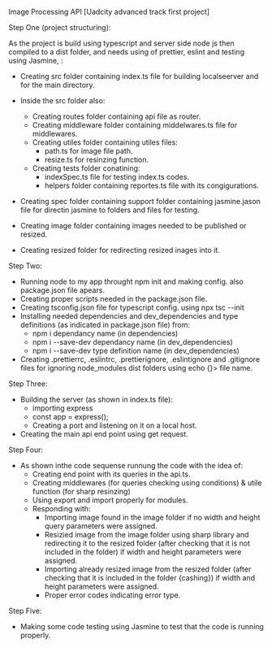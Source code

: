 Image Processing API [Uadcity advanced track first project]

Step One (project structuring):

As the project is build using typescript and server side node js then compiled to a dist folder, and needs using of prettier, eslint and testing using Jasmine, :

- Creating src folder containing index.ts file for building localseerver and for the main directory.
- Inside the src folder also:
    - Creating routes folder containing api file as router.
    - Creating middleware folder containing middelwares.ts file for middlewares.
    - Creating utiles folder containing utiles files:
        - path.ts for image file path.
        - resize.ts for resinzing function.
    - Creating tests folder conatining:
        - indexSpec.ts file for testing index.ts codes.
        - helpers folder containing reportes.ts file with its congigurations.

- Creating spec folder containing support folder containing jasmine.jason file for directin jasmine to folders and files for testing.

- Creating image folder containing images needed to be published or resized.

- Creating resized folder for redirecting resized inages into it.


Step Two:

- Running node to my app throught npm init and making config. also package.json file apears.
- Creating proper scripts needed in the package.json file.
- Creating tsconfig.json file for typescript config. using npx tsc --init 
- Installing needed dependencies and dev_dependencies and type definitions (as indicated in package.json file) from:
    - npm i dependancy name (in dependencies)
    - npm i --save-dev dependancy name (in dev_dependencies)
    - npm i --save-dev type definition name (in dev_dependencies)
- Creating .prettierrc, .eslintrc, .prettierignore, .eslintignore and .gitignore files for ignoring node_modules dist folders using echo {}> file name.


Step Three:
 - Building the server (as shown in index.ts file):
    - importing express
    - const app = express();
    - Creating a port and listening on it on a local host.
 - Creating the main api end point using get request. 


Step Four:

- As shown inthe code sequense runnung the code with the idea of:
    - Creating end point with its queries in the api.ts.
    - Creating middlewares (for queries checking using conditions) & utile function (for sharp resinzing)
    - Using export and import properly for modules.
    - Responding with:
        - Importing image found in the image folder if no width and height query parameters were assigned.
        - Resizied image from the image folder using sharp library and redirecting it to the resized folder (after checking that it is not included in the folder) if width and height parameters were assigned.
        - Importing already resized image from the resized folder (after checking that it is included in the folder {cashing}) if width and height parameters were assigned.
        - Proper error codes indicating error type.


Step Five:

- Making some code testing using Jasmine to test that the code is running properly.